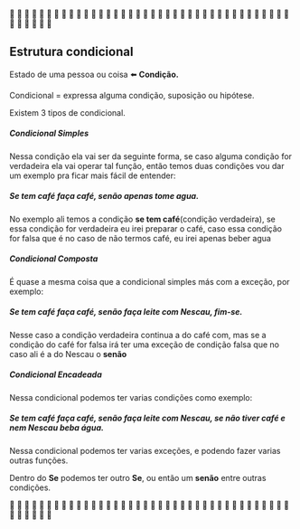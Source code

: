 :large_blue_diamond: :large_blue_diamond: :large_blue_diamond: :large_blue_diamond: :large_blue_diamond: :large_blue_diamond: :large_blue_diamond: :large_blue_diamond: :large_blue_diamond: :large_blue_diamond: :large_blue_diamond: :large_blue_diamond: :large_blue_diamond: :large_blue_diamond: :large_blue_diamond: :large_blue_diamond: :large_blue_diamond: :large_blue_diamond: :large_blue_diamond: :large_blue_diamond: :large_blue_diamond: :large_blue_diamond: :large_blue_diamond: :large_blue_diamond: :large_blue_diamond: :large_blue_diamond: :large_blue_diamond: :large_blue_diamond: :large_blue_diamond: :large_blue_diamond: :large_blue_diamond: :large_blue_diamond: :large_blue_diamond: :large_blue_diamond: :large_blue_diamond: :large_blue_diamond: :large_blue_diamond: :large_blue_diamond: :large_blue_diamond: :large_blue_diamond: :large_blue_diamond: :large_blue_diamond: :large_blue_diamond: :large_blue_diamond: 

## Estrutura condicional 

Estado de uma pessoa ou coisa :arrow_left: **Condição.**

Condicional = expressa alguma condição, suposição ou hipótese.

Existem 3 tipos de condicional.

##### Condicional Simples

Nessa condição ela vai ser da seguinte forma, se caso alguma condição for verdadeira ela vai operar tal função, então temos duas condições vou dar um exemplo pra ficar mais fácil de entender:

##### Se tem café faça café, senão apenas tome agua.

No exemplo ali temos a condição **se tem café**(condição verdadeira), se essa condição for verdadeira eu irei preparar o café, caso essa condição for falsa que é no caso de não termos café, eu irei apenas beber agua  

##### Condicional Composta 

É quase a mesma coisa que a condicional simples más com a exceção, por exemplo:

##### Se tem café faça café, senão faça leite com Nescau, fim-se.

Nesse caso a condição verdadeira continua a do café com, mas se a condição do café for falsa irá ter uma exceção de condição falsa que no caso ali é a do Nescau o **senão** 

##### Condicional Encadeada 

Nessa condicional podemos ter varias condições como exemplo: 

##### Se tem café faça café, senão faça leite com Nescau, se não tiver café e nem Nescau beba água.

Nessa condicional podemos ter varias exceções, e podendo fazer varias outras funções. 

Dentro do **Se** podemos ter outro **Se**, ou então um **senão** entre outras condições.

:large_blue_diamond: :large_blue_diamond: :large_blue_diamond: :large_blue_diamond: :large_blue_diamond: :large_blue_diamond: :large_blue_diamond: :large_blue_diamond: :large_blue_diamond: :large_blue_diamond: :large_blue_diamond: :large_blue_diamond: :large_blue_diamond: :large_blue_diamond: :large_blue_diamond: :large_blue_diamond: :large_blue_diamond: :large_blue_diamond: :large_blue_diamond: :large_blue_diamond: :large_blue_diamond: :large_blue_diamond: :large_blue_diamond: :large_blue_diamond: :large_blue_diamond: :large_blue_diamond: :large_blue_diamond: :large_blue_diamond: :large_blue_diamond: :large_blue_diamond: :large_blue_diamond: :large_blue_diamond: :large_blue_diamond: :large_blue_diamond: :large_blue_diamond: :large_blue_diamond: :large_blue_diamond: :large_blue_diamond: :large_blue_diamond: :large_blue_diamond: :large_blue_diamond: :large_blue_diamond: :large_blue_diamond: :large_blue_diamond: 
